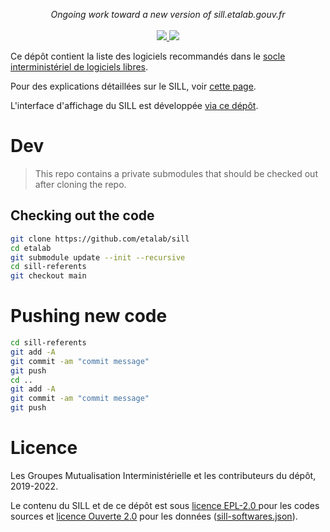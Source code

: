 <p align="center">
    <i>Ongoing work toward a new version of sill.etalab.gouv.fr</i>
    <br>
    <br>
    <a href="https://github.com/etalab/sill/actions">
      <img src="https://github.com/etalab/sill/workflows/ci/badge.svg?branch=main">
    </a>
    <a href="https://github.com/etalab/sill#licence">
      <img src="https://img.shields.io/badge/Licence-EPL%2C%20Licence%20Ouverte-orange.svg?style=flat-square">
    </a>
</p>

Ce dépôt contient la liste des logiciels recommandés dans le [socle
interministériel de logiciels libres](https://sill.etalab.gouv.fr).

Pour des explications détaillées sur le SILL, voir [cette
page](https://man.sr.ht/~etalab/logiciels-libres/sill.md).

L'interface d'affichage du SILL est développée [via ce
dépôt](https://git.sr.ht/~etalab/sill.etalab.gouv.fr).

# Dev

> This repo contains a private submodules that should be
> checked out after cloning the repo.

## Checking out the code

```bash
git clone https://github.com/etalab/sill
cd etalab
git submodule update --init --recursive
cd sill-referents
git checkout main
```

# Pushing new code

```bash
cd sill-referents
git add -A
git commit -am "commit message"
git push
cd ..
git add -A
git commit -am "commit message"
git push
```

# Licence

Les Groupes Mutualisation Interministérielle et les contributeurs du
dépôt, 2019-2022.

Le contenu du SILL et de ce dépôt est sous [licence
EPL-2.0 ](LICENSES/LICENSE.EPL-2.0.txt) pour les codes sources et
[licence Ouverte 2.0](LICENSES/LICENSE.Etalab-2.0.md) pour les
données ([sill-softwares.json](/sill-softwares.json)).
